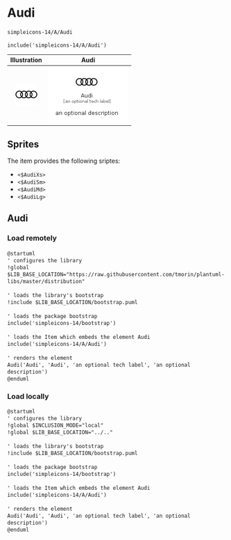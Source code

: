 # Audi


```text
simpleicons-14/A/Audi
```

```text
include('simpleicons-14/A/Audi')
```



| Illustration | Audi |
| :---: | :---: |
| ![illustration for Illustration](../../simpleicons-14/A/Audi.png) | ![illustration for Audi](../../simpleicons-14/A/Audi.Local.png) |



## Sprites
The item provides the following sriptes:

- `<$AudiXs>`
- `<$AudiSm>`
- `<$AudiMd>`
- `<$AudiLg>`





## Audi

### Load remotely
```plantuml
@startuml
' configures the library
!global $LIB_BASE_LOCATION="https://raw.githubusercontent.com/tmorin/plantuml-libs/master/distribution"

' loads the library's bootstrap
!include $LIB_BASE_LOCATION/bootstrap.puml

' loads the package bootstrap
include('simpleicons-14/bootstrap')

' loads the Item which embeds the element Audi
include('simpleicons-14/A/Audi')

' renders the element
Audi('Audi', 'Audi', 'an optional tech label', 'an optional description')
@enduml
```

### Load locally
```plantuml
@startuml
' configures the library
!global $INCLUSION_MODE="local"
!global $LIB_BASE_LOCATION="../.."

' loads the library's bootstrap
!include $LIB_BASE_LOCATION/bootstrap.puml

' loads the package bootstrap
include('simpleicons-14/bootstrap')

' loads the Item which embeds the element Audi
include('simpleicons-14/A/Audi')

' renders the element
Audi('Audi', 'Audi', 'an optional tech label', 'an optional description')
@enduml
```


